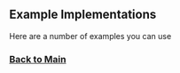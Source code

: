 ## Example Implementations 

Here are a number of examples you can use 






### [Back to Main](https://github.com/in-the-keyhole/khs-convo) 